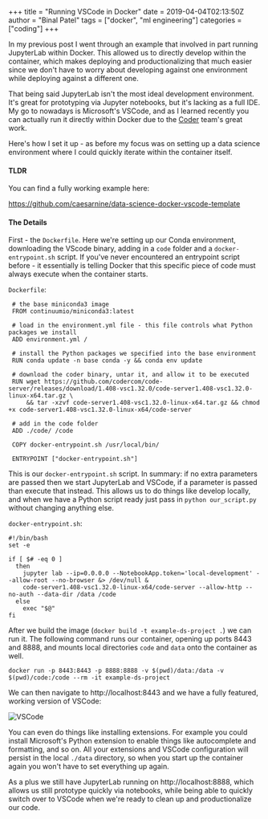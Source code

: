 +++
title = "Running VSCode in Docker"
date = 2019-04-04T02:13:50Z
author = "Binal Patel"
tags = ["docker", "ml engineering"]
categories = ["coding"]
+++

In my previous post I went through an example that involved in part running JupyterLab within Docker. This allowed us to directly develop within the container, which makes deploying and productionalizing that much easier since we don't have to worry about developing against one environment while deploying against a different one.

That being said JupyterLab isn't the most ideal development environment. It's great for prototyping via Jupyter notebooks, but it's lacking as a full IDE. My go to nowadays is Microsoft's VSCode, and as I learned recently you can actually run it directly within Docker due to the [Coder](https://coder.com/) team's great work.

Here's how I set it up - as before my focus was on setting up a data science environment where I could quickly iterate within the container itself.

#### TLDR

You can find a fully working example here:

https://github.com/caesarnine/data-science-docker-vscode-template


#### The Details

First - the `Dockerfile`. Here we're setting up our Conda environment, downloading the VScode binary, adding in a `code` folder and a `docker-entrypoint.sh` script. If you've never encountered an entrypoint script before - it essentially is telling Docker that this specific piece of code must always execute when the container starts.

`Dockerfile`:
```docker
 # the base miniconda3 image
 FROM continuumio/miniconda3:latest
 
 # load in the environment.yml file - this file controls what Python packages we install
 ADD environment.yml /
 
 # install the Python packages we specified into the base environment
 RUN conda update -n base conda -y && conda env update
 
 # download the coder binary, untar it, and allow it to be executed
 RUN wget https://github.com/codercom/code-server/releases/download/1.408-vsc1.32.0/code-server1.408-vsc1.32.0-linux-x64.tar.gz \
     && tar -xzvf code-server1.408-vsc1.32.0-linux-x64.tar.gz && chmod +x code-server1.408-vsc1.32.0-linux-x64/code-server
 
 # add in the code folder
 ADD ./code/ /code
 
 COPY docker-entrypoint.sh /usr/local/bin/
 
 ENTRYPOINT ["docker-entrypoint.sh"]
 ```

This is our `docker-entrypoint.sh` script. In summary: if no extra parameters are passed then we start JupyterLab and VSCode, if a parameter is passed than execute that instead. This allows us to do things like develop locally, and when we have a Python script ready just pass in `python our_script.py` without changing anything else.

`docker-entrypoint.sh`:
```docker
#!/bin/bash
set -e

if [ $# -eq 0 ]
  then
    jupyter lab --ip=0.0.0.0 --NotebookApp.token='local-development' --allow-root --no-browser &> /dev/null &
    code-server1.408-vsc1.32.0-linux-x64/code-server --allow-http --no-auth --data-dir /data /code
  else
    exec "$@"
fi
```

After we build the image (`docker build -t example-ds-project .`) we can run it. The following command runs our container, opening up ports 8443 and 8888, and mounts local directories `code` and `data` onto the container as well.

```
docker run -p 8443:8443 -p 8888:8888 -v $(pwd)/data:/data -v $(pwd)/code:/code --rm -it example-ds-project
```

We can then navigate to http://localhost:8443 and we have a fully featured, working version of VSCode:

![VSCode](/img/vscode.png)

You can even do things like installing extensions. For example you could install Microsoft's Python extension to enable things like autocomplete and formatting, and so on. All your extensions and VSCode configuration will persist in the local `./data` directory, so when you start up the container again you won't have to set everything up again.

As a plus we still have JupyterLab running on http://localhost:8888, which allows us still prototype quickly via notebooks, while being able to quickly switch over to VSCode when we're ready to clean up and productionalize our code.
